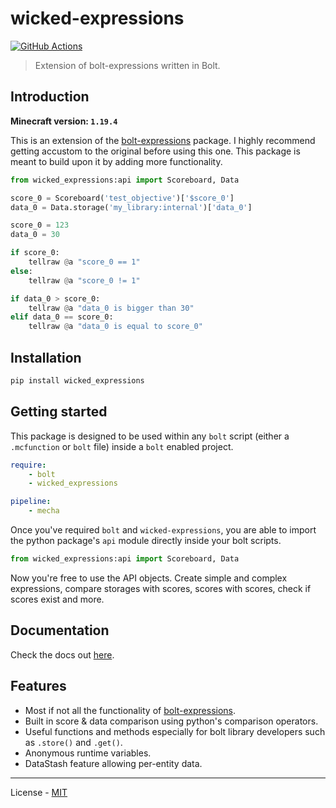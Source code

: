 # wicked-expressions

[![GitHub Actions](https://github.com/reapermc/wicked-expressions/workflows/CI/badge.svg)](https://github.com/reapermc/wicked-expressions/actions)

> Extension of bolt-expressions written in Bolt.


## Introduction

**Minecraft version: `1.19.4`**

This is an extension of the [bolt-expressions](https://github.com/rx-modules/bolt-expressions) package. I highly recommend getting accustom to the original before using this one. This package is meant to build upon it by adding more functionality.


```py
from wicked_expressions:api import Scoreboard, Data

score_0 = Scoreboard('test_objective')['$score_0']
data_0 = Data.storage('my_library:internal')['data_0']

score_0 = 123
data_0 = 30

if score_0:
    tellraw @a "score_0 == 1"
else:
    tellraw @a "score_0 != 1"

if data_0 > score_0:
    tellraw @a "data_0 is bigger than 30"
elif data_0 == score_0:
    tellraw @a "data_0 is equal to score_0"
```

## Installation

```bash
pip install wicked_expressions
```

## Getting started

This package is designed to be used within any `bolt` script (either a `.mcfunction` or `bolt` file) inside a `bolt` enabled project.
```yaml
require:
    - bolt
    - wicked_expressions

pipeline:
    - mecha
```

Once you've required `bolt` and `wicked-expressions`, you are able to import the python package's `api` module directly inside your bolt scripts.

```py
from wicked_expressions:api import Scoreboard, Data
```

Now you're free to use the API objects. Create simple and complex expressions, compare storages with scores, scores with scores, check if scores exist and more.

## Documentation

Check the docs out [here](./docs/home.md).

## Features

- Most if not all the functionality of [bolt-expressions](https://github.com/rx-modules/bolt-expressions).
- Built in score & data comparison using python's comparison operators.
- Useful functions and methods especially for bolt library developers such as `.store()` and `.get()`.
- Anonymous runtime variables.
- DataStash feature allowing per-entity data.

---

License - [MIT](https://github.com/reapermc/wicked-expressions/blob/main/LICENSE)
